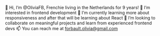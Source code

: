 👋  Hi, I’m @OliviaFB, Frenchie living in the Netherlands for 9 years!
👀  I’m interested in frontend development
🌱  I’m currently learning more about responsiveness and after that will be learning about React
💞️  I’m looking to collaborate on meaningful projects and learn from experienced frontend devs
📫  You can reach me at forbault.olivia@gmail.com

<!---
OliviaFB/OliviaFB is a ✨ special ✨ repository because its `README.md` (this file) appears on your GitHub profile.
You can click the Preview link to take a look at your changes.
--->
